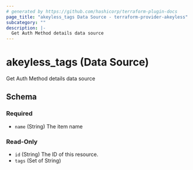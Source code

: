 ```yaml
---
# generated by https://github.com/hashicorp/terraform-plugin-docs
page_title: "akeyless_tags Data Source - terraform-provider-akeyless"
subcategory: ""
description: |-
  Get Auth Method details data source
---
```


# akeyless_tags (Data Source)

Get Auth Method details data source



<!-- schema generated by tfplugindocs -->
## Schema

### Required

- `name` (String) The item name

### Read-Only

- `id` (String) The ID of this resource.
- `tags` (Set of String)


